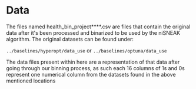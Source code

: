 # Data  

The files named health_bin_project****.csv are files that contain the original data after it's been processed and binarized to be used by the niSNEAK algorithm. 
The original datasets can be found under:

``../baselines/hyperopt/data_use`` or ``../baselines/optuna/data_use``


The data files present within here are a representation of that data after going through our binning process, as such each 16 columns of 1s and 0s represent one numerical column from the datasets found in the above mentioned locations
